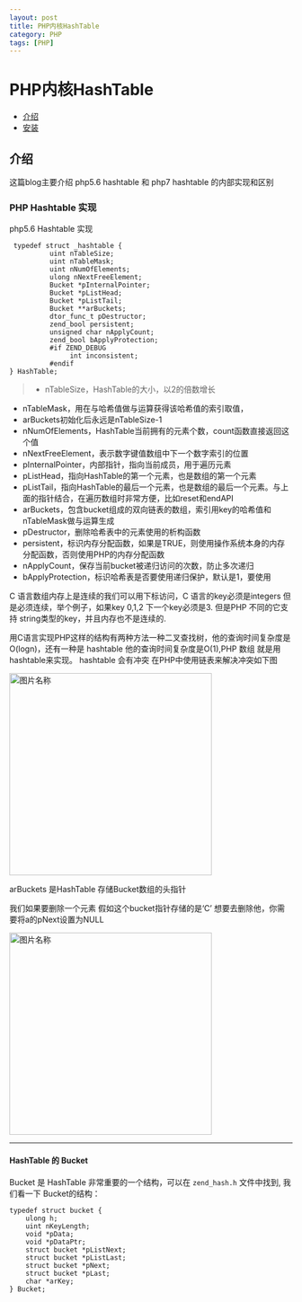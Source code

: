 ```yaml
---
layout: post
title: PHP内核HashTable
category: PHP
tags: [PHP]
---
```


# PHP内核HashTable

- [介绍](#introduction)
- [安装](#installation)

<a name="introduction"></a>
## 介绍

这篇blog主要介绍 php5.6 hashtable 和 php7 hashtable
的内部实现和区别


### PHP Hashtable 实现
php5.6 Hashtable 实现

```
 typedef struct _hashtable {
          uint nTableSize;
          uint nTableMask;
          uint nNumOfElements;
          ulong nNextFreeElement;
          Bucket *pInternalPointer;
          Bucket *pListHead;
          Bucket *pListTail; 
          Bucket **arBuckets;
          dtor_func_t pDestructor;
          zend_bool persistent;
          unsigned char nApplyCount;
          zend_bool bApplyProtection;
          #if ZEND_DEBUG
               int inconsistent;
          #endif
} HashTable;
```

> - nTableSize，HashTable的大小，以2的倍数增长
- nTableMask，用在与哈希值做与运算获得该哈希值的索引取值， 
- arBuckets初始化后永远是nTableSize-1
- nNumOfElements，HashTable当前拥有的元素个数，count函数直接返回这个值
- nNextFreeElement，表示数字键值数组中下一个数字索引的位置
- pInternalPointer，内部指针，指向当前成员，用于遍历元素
- pListHead，指向HashTable的第一个元素，也是数组的第一个元素
- pListTail，指向HashTable的最后一个元素，也是数组的最后一个元素。与上面的指针结合，在遍历数组时非常方便，比如reset和endAPI
- arBuckets，包含bucket组成的双向链表的数组，索引用key的哈希值和nTableMask做与运算生成
- pDestructor，删除哈希表中的元素使用的析构函数
- persistent，标识内存分配函数，如果是TRUE，则使用操作系统本身的内存分配函数，否则使用PHP的内存分配函数
- nApplyCount，保存当前bucket被递归访问的次数，防止多次递归
- bApplyProtection，标识哈希表是否要使用递归保护，默认是1，要使用

C 语言数组内存上是连续的我们可以用下标访问，C 语言的key必须是integers 但是必须连续，举个例子，如果key 0,1,2 下一个key必须是3. 但是PHP 不同的它支持 string类型的key，并且内存也不是连续的.

用C语言实现PHP这样的结构有两种方法一种二叉查找树，他的查询时间复杂度是 O(logn)，还有一种是 hashtable 他的查询时间复杂度是O(1),PHP 数组 就是用hashtable来实现。
hashtable 会有冲突 在PHP中使用链表来解决冲突如下图

<img src="http://www.phpinternalsbook.com/_images/basic_hashtable.svg" width="360px" h alt="图片名称"/>

arBuckets 是HashTable 存储Bucket数组的头指针

我们如果要删除一个元素 假如这个bucket指针存储的是‘C’ 想要去删除他，你需要将a的pNext设置为NULL

<img src="http://www.phpinternalsbook.com/_images/doubly_linked_hashtable.svg" width="360px" h alt="图片名称"/>

*****

#### HashTable 的 Bucket 

Bucket 是 HashTable 非常重要的一个结构，可以在 `zend_hash.h` 文件中找到, 我们看一下 Bucket的结构：

```
typedef struct bucket {
    ulong h;
    uint nKeyLength;
    void *pData;
    void *pDataPtr;
    struct bucket *pListNext;
    struct bucket *pListLast;
    struct bucket *pNext;
    struct bucket *pLast;
    char *arKey;
} Bucket;
```